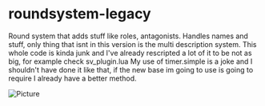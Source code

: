 # roundsystem-legacy
 
Round system that adds stuff like roles, antagonists. 
Handles names and stuff, only thing that isnt in this version is the multi description system. 
This whole code is kinda junk and I've already rescripted a lot of it to be not as big, for example check sv_plugin.lua
My use of timer.simple is a joke and I shouldn't have done it like that, if the new base im going to use is going to require I already have a better method.

![Picture](https://i.imgur.com/Wt4tljs.png)
